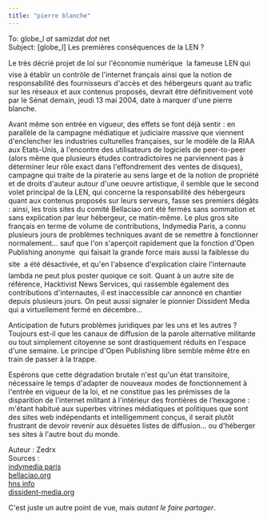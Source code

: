 ```yaml
---
title: "pierre blanche"
---
```


To: globe_l _at_ samizdat _dot_ net  
Subject: [globe_l] Les premières conséquences de la LEN ?

Le très décrié projet de loi sur l'économie numérique  la fameuse LEN  qui
vise à établir un contrôle de l'internet français ainsi que la notion de
responsabilité des fournisseurs d'accès et des hébergeurs quant au trafic sur
les réseaux et aux contenus proposés, devrait être définitivement voté par le
Sénat demain, jeudi 13 mai 2004, date à marquer d'une pierre blanche.

Avant même son entrée en vigueur, des effets se font déjà sentir : en
parallèle de la campagne médiatique et judiciaire massive que viennent
d'enclencher les industries culturelles françaises, sur le modèle de la RIAA
aux Etats-Unis, à l'encontre des utilisateurs de logiciels de peer-to-peer
(alors même que plusieurs études contradictoires ne parviennent pas à
déterminer leur rôle exact dans l'effondrement des ventes de disques),
campagne qui traite de la piraterie au sens large et de la notion de propriété
et de droits d'auteur autour d'une oeuvre artistique, il semble que le second
volet principal de la LEN, qui concerne la responsabilité des hébergeurs quant
aux contenus proposés sur leurs serveurs, fasse ses premiers dégâts : ainsi,
les trois sites du comité Bellaciao ont été fermés sans sommation et sans
explication par leur hébergeur, ce matin-même. Le plus gros site français en
terme de volume de contributions, Indymedia Paris, a connu plusieurs jours de
problèmes techniques avant de se remettre à fonctionner normalement... sauf
que l'on s'aperçoit rapidement que la fonction d'Open Publishing anonyme  qui
faisait la grande force mais aussi la faiblesse du site  a été désactivée, et
qu'en l'absence d'explication claire l'internaute lambda ne peut plus poster
quoique ce soit. Quant à un autre site de référence, Hacktivist News Services,
qui rassemble également des contributions d'internautes, il est inaccessible
car annoncé en chantier depuis plusieurs jours. On peut aussi signaler le
pionnier Dissident Media qui a virtuellement fermé en décembre...

Anticipation de futurs problèmes juridiques par les uns et les autres ?
Toujours est-il que les canaux de diffusion de la parole alternative militante
ou tout simplement citoyenne se sont drastiquement réduits en l'espace d'une
semaine. Le principe d'Open Publishing libre semble même être en train de
passer à la trappe.

Espérons que cette dégradation brutale n'est qu'un état transitoire,
nécessaire le temps d'adapter de nouveaux modes de fonctionnement à l'entrée
en vigueur de la loi, et ne constitue pas les prémisses de la disparition de
l'internet militant à l'intérieur des frontières de l'hexagone : m'étant
habitué aux superbes vitrines médiatiques et politiques que sont des sites web
indépendants et intelligemment conçus, il serait plutôt frustrant de devoir
revenir aux désuètes listes de diffusion... ou d'héberger ses sites à l'autre
bout du monde.

Auteur : Zedrx  
Sources :  
[indymedia paris](http://paris.indymedia.org/)  
[bellaciao.org](http://bellaciao.org/)  
[hns info](http://www.hns-info.net/)  
[dissident-media.org](http://www.dissident-media.org/)

C'est juste un autre point de vue, mais _autant le faire partager_.


